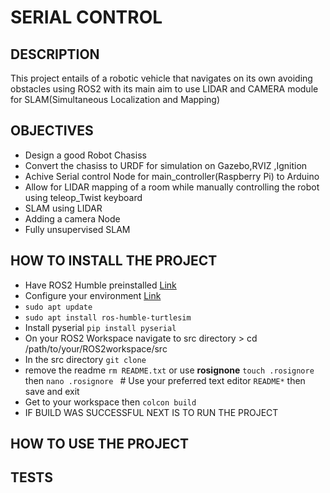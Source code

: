 # SERIAL CONTROL
## DESCRIPTION

This project entails of a robotic vehicle that navigates on its own avoiding obstacles using ROS2 with its main aim to use LIDAR and CAMERA module for SLAM(Simultaneous Localization and Mapping)
## OBJECTIVES
* Design a good Robot Chasiss
* Convert the chasiss to URDF for simulation on Gazebo,RVIZ ,Ignition
* Achive Serial control Node for  main_controller(Raspberry Pi) to Arduino
* Allow for LIDAR mapping of a room while manually controlling the robot using teleop_Twist keyboard
* SLAM using LIDAR
* Adding a camera Node
* Fully unsupervised SLAM
## HOW TO INSTALL THE PROJECT
* Have ROS2 Humble preinstalled [Link](https://docs.ros.org/en/humble/Installation.html)
* Configure your environment [Link](https://docs.ros.org/en/humble/Tutorials/Beginner-CLI-Tools/Configuring-ROS2-Environment.html)
* ```sudo apt update```
* ```sudo apt install ros-humble-turtlesim```
* Install pyserial ```pip install pyserial```
* On your ROS2 Workspace navigate to src directory > cd /path/to/your/ROS2workspace/src
* In the src directory ```git clone```
* remove the readme ```rm README.txt``` or use **rosignone** ```touch .rosignore``` then ```nano .rosignore ``` # Use your preferred text editor ```README*``` then save and exit
* Get to your workspace then ```colcon build```
* IF BUILD WAS SUCCESSFUL NEXT IS TO RUN THE PROJECT
## HOW TO USE THE PROJECT
## TESTS
